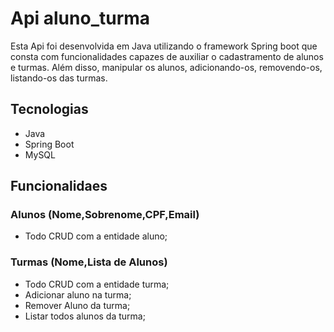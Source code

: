 # Api aluno_turma
Esta Api foi desenvolvida em Java utilizando o framework Spring boot que consta com funcionalidades capazes de auxiliar o cadastramento de alunos e turmas. Além disso, manipular os alunos, adicionando-os, removendo-os, listando-os das turmas.
## Tecnologias
- Java
- Spring Boot
- MySQL
## Funcionalidaes 
### Alunos (Nome,Sobrenome,CPF,Email)
- Todo CRUD com a entidade aluno;
### Turmas (Nome,Lista de Alunos)
- Todo CRUD com a entidade turma;
- Adicionar aluno na turma;
- Remover Aluno da turma;
- Listar todos alunos da turma;
